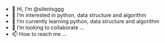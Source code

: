 - 👋 Hi, I’m @silentsggg
- 👀 I’m interested in python, data structure and algorithm
- 🌱 I’m currently learning python, data structure and algorithm
- 💞️ I’m looking to collaborate ...
- 📫 How to reach me ...

<!---
silentsggg/silentsggg is a ✨ special ✨ repository because its `README.md` (this file) appears on your GitHub profile.
You can click the Preview link to take a look at your changes.
--->
